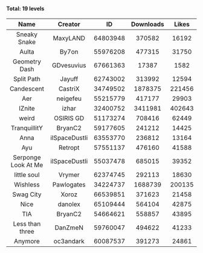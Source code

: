 #### Total: 19 levels

| Name | Creator | ID | Downloads | Likes |
|:---:|:---:|:---:|:---:|:---:|
| Sneaky Snake | MaxyLAND | 64803948 | 370582 | 16192
| Aulta | By7on | 55976208 | 477315 | 31750
| Geometry Dash | GDvesuvius | 67661363 | 17387 | 1582
| Split Path | Jayuff | 62743002 | 313992 | 12594
| Candescent | CastriX | 34749502 | 1878375 | 221456
| Aer | neigefeu | 55215779 | 417177 | 29903
| IZnite | izhar | 32400752 | 3411981 | 402643
| weird | OSIRIS GD | 51173274 | 708416 | 62449
| TranquillitY | BryanC2 | 59177605 | 241212 | 14425
| Anna | iISpaceDustIi | 63553770 | 236812 | 13164
| Ayu | Retropt | 57551137 | 476160 | 41588
| Serponge Look At Me | iISpaceDustIi | 55037478 | 685015 | 39352
| little soul | Vrymer | 62374745 | 292113 | 18630
| Wishless | Pawlogates | 34224737 | 1688739 | 200135
| Swag City | Xoroz | 66539851 | 371623 | 21458
| Nice | danolex | 65109444 | 564104 | 42875
|  TIA | BryanC2 | 54664621 | 558857 | 43895
| Less than three | DanZmeN | 59760047 | 494622 | 41233
| Anymore | oc3andark | 60087537 | 391273 | 24861
